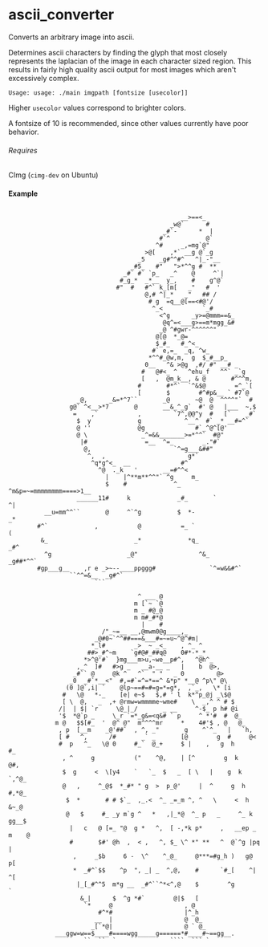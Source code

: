 # ascii_converter

Converts an arbitrary image into ascii.

Determines ascii characters by finding the glyph that most closely represents
the laplacian of the image in each character sized region. This results in fairly
high quality ascii output for most images which aren't excessively complex.

```
Usage: usage: ./main imgpath [fontsize [usecolor]]
```

Higher <code>usecolor</code> values correspond to brighter colors.

A fontsize of 10 is recommended, since other values currently have poor behavior.

###### Requires
CImg (<code>cimg-dev</code> on Ubuntu)

#### Example
```                                                                                       
                                                                                       
                                                __>==<_                                
                                             _w@`      #                               
                                           _#`-      *  |                              
                                          #`^          @`                              
                                         ^#     _,=mg`@"                               
                                      >@[    ,*` __g @`_g                              
                                    _5    _g#^^#^   ^|_-"__                            
                                  _#5_   #"   ">*^^g #  **                             
                                _#` #` `p_   _^    @     ^`|                           
                               #_g_*  _*__  y_,    #    g^@`                           
                              #"  #   #^` k_[m[   _"   #  '                            
                                      @,# ^|_*   _"   ## /                             
                                       # g  =q__@[==<#@'/                              
                                        ^_<           `_#                              
                                          <^g      _y>=@mmm==&_                        
                                           @q^=<___g>==m*mgg_&#                        
                                          _@ ^#gwr-^^^^^^"                             
                                         @[@  *_@=                                     
                                         $_#_   #_^<_                                  
                                        #` e,=_  _q, ^w_                               
                                       *^^#_@w,m,  g  $_#__p_                          
                                      0__   ^& >@g  ,#/ #" __# _                       
                                     #   @#<_ ^   ^ehu_f   ^^` _`g                     
                                     [   ,  @m_k__, & @       #^^^m,                   
                                    #       #*^`  `^&$@        =^_`[                   
                                    [       $        #^#p&__ ` #7`@                    
                   _@,      _&=*^7``       _@       ~@  @  ^^^^"`  #                   
                 g@` ^<__>*7       @       __&_^_g`  #' @   |___  ~,$                  
                  =    ,`           ,         `7^,@@^y  #   [`    _#`                  
                   $  y             g            ^__^  #` _* __#=^`                    
                   @ ''             @g              #`_^@^[@'                          
                   @ \               _^=&&_______>=*^^`  #@"                           
                    |#                =__  ^=_        _."#`                            
                     @,                       `^=g___&##"                              
                      ^,  ,                       g*`                                  
                       ^q*g^<_  __              #^                                     
                         ^@  ._k   '       __=#^^<                                     
                           |    |^**m**^^"` ^g     m_                                  
                           $    #             ^_     ^m&p=~=mmmmmmmm====>1__           
                   ______11#     k             _#_       `                  ^|         
          __u=mm^^``       @     ^`^g          $  *-                       _*          
        #^`             ,           @           =_ `                       (           
         &_                        _*             *q_                   _#^            
          ^g                     _@"                 ^&_        _g##*^^`               
        #gp___g__    ,r e _>~--____ppggg#               `^=w&&#^`                      
                 ``^^=&__  _g#^`                                                       
                        ```                                                            
```
```                                       _                                  
                                    ^ ___ @                                  
                                   m [`~ `@                                  
                                   m _ #@_@                                  
                                   m m#_#*@                                  
                                     |    #                                  
                          /"_~=__ __,@mwm0@g____,_                           
                        _@#0~`^^##===&___#=~=u~^@^#m|                        
                       *_l#        _>  ~ _<_    , ^_ ^                       
                      ##>_#^~m    `g#@#_##q@    0#*-*_*                      
                     *>^@'#`  }mg___m>u,~we__p#^,   ^@h^_                    
                   ,_^  ]#   #>g _   __a-__ _   |    b  @>,                  
                  _#`` @     @k ^   ^`  " "   _ 0         @>                 
                 _0  _#`*__<"  #,=#`=^=*==^ &*p" *__@ ^p\" @\                
                (0 ]@`,i| `    @lp~==#=#=g=*=g*,  ,`_,   \* [i               
               #   \@   *-_    [e| e~$   $,# ' l  k*^p_@j _\$@               
               [ \  @,   _  ,+ @rmw=wmmmme~wme#    \  _,^ ^ # $              
              /|  | $| `r     \@_|_/       _ __     ^-$_ p h# @i             
              '$  *@`p _     \_r `=*_g&=<q&# ` p     ^ *'#  #  @_            
             m @   $$[#_  '  @^ @"  m^^^^mr     *    4#'$ , @   @_           
              , p  [__m    _@'##`  , ^, _"       g    ^`^_   |   `h,         
              [ #   ^,      /#       _` _       [@        g  #     @<        
              #  p   ^_   \@ 0     #_`  @_+     $ |    ,   g  h      #_      
               , ^     g           ("    ^@,    | [^        g  k      @#,    
               $  g     <  \[y4    `   `_  $   _  [ \   |    g  k    `,^@_   
               @   ,     ^_@$  *_#* " g  >  p_@'     |  ^     g  h    #,*@_  
                $  *       # # $`_  ,_.<  ^_ _=_m ^, ^   \     <  h    &~_@  
                @   $     #_ _y m`g ^   *   ,|_*@  ^_ p   _     ^_ k   gg__$ 
                 |   c   @ [=_ "@  g *   ^,  [ -,*k p*     ,   __ep _ m    @ 
                 #       $#' @h  ,  < ,   ^, $_ \^ *" **   ^  @`^g |pq |     
                  ,     _$b     6 -  \^    ^_@_     @***=#g_h )   g@  p[     
                  *  _#^`$$    ^p  ", _| _  ^,@,    #      `#_[    ^| ^[     
                   |_[_#^^5  m*g __  _#^``^*<^,@    $        ^g        `     
                    &_|      $  ^g *#`        @|$   [                        
                     `*     @                    , @                         
                         #^*#                    |^_h                        
                        __  |                    @  @_                       
                       _[`*@|                    @ ` @_                      
             ___ggw=w==$____#====wgg_____g======*#____#~==gg__.              
                     ``  ``  `               ````  ``` `                     
```